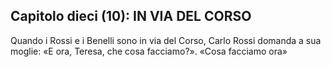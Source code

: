 ## Capitolo dieci (10): IN VIA DEL CORSO

Quando i Rossi e i Benelli sono in via del Corso, Carlo Rossi domanda a sua moglie: «E ora, Teresa, che cosa facciamo?». «Cosa facciamo ora»
<!--stackedit_data:
eyJoaXN0b3J5IjpbMTg0OTc4ODgzOF19
-->